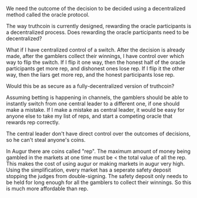 We need the outcome of the decision to be decided using a decentralized method called the oracle protocol.

The way truthcoin is currently designed, rewarding the oracle participants is a decentralized process.
Does rewarding the oracle participants need to be decentralized?

What if I have centralized control of a switch. After the decision is already made, after the gamblers collect their winnings, I have control over which way to flip the switch. If I flip it one way, then the honest half of the oracle participants get more rep, and dishonest ones lose rep. If I flip it the other way, then the liars get more rep, and the honest participants lose rep.

Would this be as secure as a fully-decentralized version of truthcoin?

Assuming betting is happening in channels, the gamblers should be able to instantly switch from one central leader to a different one, if one should make a mistake.
If I make a mistake as central leader, it would be easy for anyone else to take my list of reps, and start a competing oracle that rewards rep correctly.

The central leader don't have direct control over the outcomes of decisions, so he can't steal anyone's coins.

In Augur there are coins called "rep". The maximum amount of money being gambled in the markets at one time must be < the total value of all the rep. This makes the cost of using augur or making markets in augur very high.
Using the simplification, every market has a seperate safety deposit stopping the judges from double-signing. The safety deposit only needs to be held for long enough for all the gamblers to collect their winnings. So this is much more affordable than rep.